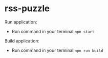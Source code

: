 # rss-puzzle

Run application:
- Run command in your terminal `npm start`

Build application:
- Run command in your terminal `npm run build`